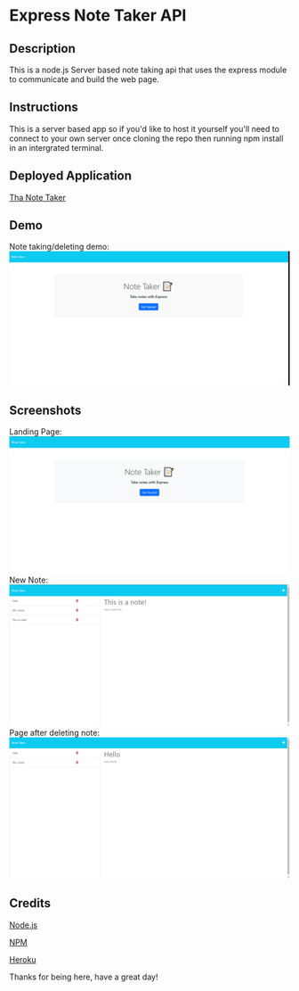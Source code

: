 # Express Note Taker API

  ## Description
  This is a node.js Server based note taking api that uses the express module to communicate and build the web page.

  ## Instructions
  This is a server based app so if you'd like to host it yourself you'll need to connect to your own server once cloning the repo then running npm install in an         intergrated terminal.

  ## Deployed Application 
  [Tha Note Taker](https://thanotetaker.herokuapp.com/)
  
  ## Demo
Note taking/deleting demo:![Note taking/deleting demo](https://raw.githubusercontent.com/BRosencrans/express-note-taker/main/screenshots-demos/demo/note-taker-demo.gif)
  
  ## Screenshots         																				                                          
Landing Page:![Landing page](https://raw.githubusercontent.com/BRosencrans/express-note-taker/main/screenshots-demos/screenshots/landing-page.png)
New Note:![New Note](https://raw.githubusercontent.com/BRosencrans/express-note-taker/main/screenshots-demos/screenshots/new-note.png)
Page after deleting note:![Page after deleting note](https://raw.githubusercontent.com/BRosencrans/express-note-taker/main/screenshots-demos/screenshots/after-note-deletion.png)
  
  ## Credits
  [Node.js](https://nodejs.org/en/)
  
  [NPM](https://www.npmjs.com/)
  
  [Heroku](https://www.heroku.com/home)
  
  Thanks for being here, have a great day!
  
